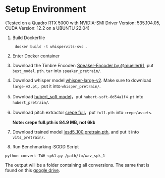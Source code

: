 # Setup Environment
(Tested on a Quadro RTX 5000 with NVIDIA-SMI Driver Version: 535.104.05, CUDA Version: 12.2 on a UBUNTU 22.04)
1. Build Dockerfile
   ```shell
    docker build -t whispervits-svc .
    ```
2. Enter Docker container

3. Download the Timbre Encoder: [Speaker-Encoder by @mueller91](https://drive.google.com/drive/folders/15oeBYf6Qn1edONkVLXe82MzdIi3O_9m3), put `best_model.pth.tar`  into `speaker_pretrain/`.

4. Download whisper model [whisper-large-v2](https://openaipublic.azureedge.net/main/whisper/models/81f7c96c852ee8fc832187b0132e569d6c3065a3252ed18e56effd0b6a73e524/large-v2.pt). Make sure to download `large-v2.pt`，put it into `whisper_pretrain/`.

5. Download [hubert_soft model](https://github.com/bshall/hubert/releases/tag/v0.1)，put `hubert-soft-0d54a1f4.pt` into `hubert_pretrain/`.

6. Download pitch extractor [crepe full](https://github.com/maxrmorrison/torchcrepe/tree/master/torchcrepe/assets)，put `full.pth` into `crepe/assets`.

   **Note: crepe full.pth is 84.9 MB, not 6kb**
   
7. Download trained model [lesd5_100.pretrain.pth](https://drive.google.com/file/d/1hvA3GEsufVUnX5gmGof_cSqbmQmgfV4i/view?usp=sharing), and put it into `vits_pretrain/`.

8. Run Benchmarking-SGDD Script 
```shell
python convert-TWH-spk1.py /path/to/wav_spk_1
```
The output will be a folder containing all conversions. The same that is found on this [google drive](https://drive.google.com/drive/folders/1MkpCmmM0C9dyS5w7wQXKg71UTUPhqbvO).
